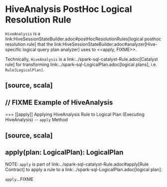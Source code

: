 # HiveAnalysis PostHoc Logical Resolution Rule

`HiveAnalysis` is a link:HiveSessionStateBuilder.adoc#postHocResolutionRules[logical posthoc resolution rule] that the link:HiveSessionStateBuilder.adoc#analyzer[Hive-specific logical query plan analyzer] uses to <<apply, FIXME>>.

Technically, `HiveAnalysis` is a link:../spark-sql-catalyst-Rule.adoc[Catalyst rule] for transforming link:../spark-sql-LogicalPlan.adoc[logical plans], i.e. `Rule[LogicalPlan]`.

[source, scala]
----
// FIXME Example of HiveAnalysis
----

=== [[apply]] Applying HiveAnalysis Rule to Logical Plan (Executing HiveAnalysis) -- `apply` Method

[source, scala]
----
apply(plan: LogicalPlan): LogicalPlan
----

NOTE: `apply` is part of link:../spark-sql-catalyst-Rule.adoc#apply[Rule Contract] to apply a rule to a link:../spark-sql-LogicalPlan.adoc[logical plan].

`apply`...FIXME
